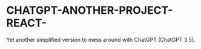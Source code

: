# CHATGPT-ANOTHER-PROJECT-REACT-
Yet another simplified version to mess around with ChatGPT (ChatGPT 3.5).
